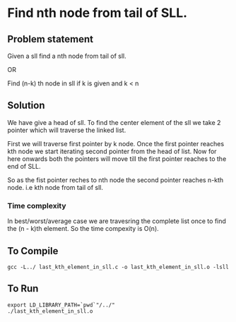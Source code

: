 # Find nth node from tail of SLL. 

## Problem statement
Given a sll find a nth node from tail of sll.

OR

Find (n-k) th node in sll if k is given and k < n

## Solution
We have give a head of sll.
To find the center element of the sll we take 2 pointer which will traverse
the linked list.

First we will traverse first pointer by k node. 
Once the first pointer reaches kth node we start iterating second pointer from
the head of list. Now for here onwards both the pointers will move till the
first pointer reaches to the end of SLL. 

So as the fist pointer reches to nth node the second pointer reaches n-kth
node. i.e kth node from tail of sll.

### Time complexity
In best/worst/average case we are travesring the complete list once to find
the (n - k)th element. So the time compexity is O(n).

## To Compile
```
gcc -L../ last_kth_element_in_sll.c -o last_kth_element_in_sll.o -lsll
```
## To Run
```
export LD_LIBRARY_PATH=`pwd`"/../"
./last_kth_element_in_sll.o
```
